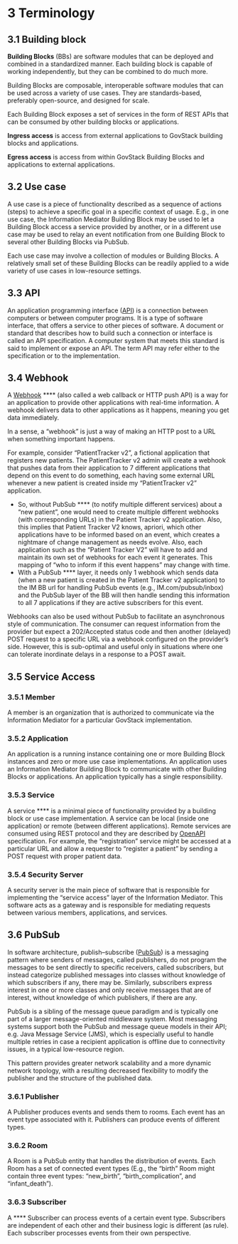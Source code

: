 # 3 Terminology

## 3.1 **Building block**

**Building Blocks** (BBs) are software modules that can be deployed and combined in a standardized manner. Each building block is capable of working independently, but they can be combined to do much more.

Building Blocks are composable, interoperable software modules that can be used across a variety of use cases. They are standards-based, preferably open-source, and designed for scale.

Each Building Block exposes a set of services in the form of REST APIs that can be consumed by other building blocks or applications.

**Ingress access** is access from external applications to GovStack building blocks and applications.

**Egress access** is access from within GovStack Building Blocks and applications to external applications.

## **3.2 Use case**

A use case is a piece of functionality described as a sequence of actions (steps) to achieve a specific goal in a specific context of usage. E.g., in one use case, the Information Mediator Building Block may be used to let a Building Block access a service provided by another, or in a different use case may be used to relay an event notification from one Building Block to several other Building Blocks via PubSub.

Each use case may involve a collection of modules or Building Blocks. A relatively small set of these Building Blocks can be readily applied to a wide variety of use cases in low-resource settings.

## **3.3** **API**

An application programming interface ([API](https://en.wikipedia.org/wiki/API)) is a connection between computers or between computer programs. It is a type of software interface, that offers a service to other pieces of software. A document or standard that describes how to build such a connection or interface is called an API specification. A computer system that meets this standard is said to implement or expose an API. The term API may refer either to the specification or to the implementation.

## **3.4** **Webhook**

A [Webhook](https://sendgrid.com/blog/whats-webhook) \*\*\*\* (also called a web callback or HTTP push API) is a way for an application to provide other applications with real-time information. A webhook delivers data to other applications as it happens, meaning you get data immediately.

In a sense, a “webhook” is just a way of making an HTTP post to a URL when something important happens.

For example, consider “PatientTracker v2”, a fictional application that registers new patients. The PatientTracker v2 admin will create a webhook that pushes data from their application to 7 different applications that depend on this event to do something, each having some external URL whenever a new patient is created inside my “PatientTracker v2” application.

* So, without PubSub **** (to notify multiple different services) about a “new patient”, one would need to create multiple different webhooks (with corresponding URLs) in the Patient Tracker v2 application. Also, this implies that Patient Tracker V2 knows, apriori, which other applications have to be informed based on an event, which creates a nightmare of change management as needs evolve. Also, each application such as the “Patient Tracker V2” will have to add and maintain its own set of webhooks for each event it generates. This mapping of “who to inform if this event happens” may change with time.
* With a PubSub **** layer, it needs only 1 webhook which sends data (when a new patient is created in the Patient Tracker v2 application) to the IM BB url for handling PubSub events (e.g., IM.com/pubsub/inbox) and the PubSub layer of the BB will then handle sending this information to all 7 applications if they are active subscribers for this event.

Webhooks can also be used without PubSub to facilitate an asynchronous style of communication. The consumer can request information from the provider but expect a 202/Accepted status code and then another (delayed) POST request to a specific URL via a webhook configured on the provider’s side. However, this is sub-optimal and useful only in situations where one can tolerate inordinate delays in a response to a POST await.

## 3.5 Service Access

### **3.5.1 Member**

A member is an organization that is authorized to communicate via the Information Mediator for a particular GovStack implementation.

### 3.5.2 Application

An application is a running instance containing one or more Building Block instances and zero or more use case implementations. An application uses an Information Mediator Building Block to communicate with other Building Blocks or applications. An application typically has a single responsibility.

### **3.5.3 Service**

A service **** is a minimal piece of functionality provided by a building block or use case implementation. A service can be local (inside one application) or remote (between different applications). Remote services are consumed using REST protocol and they are described by [OpenAPI](https://github.com/GovStackWorkingGroup/BuildingBlockAPI/tree/main/IM) specification. For example, the “registration” service might be accessed at a particular URL and allow a requester to “register a patient” by sending a POST request with proper patient data.

### 3.5.4 Security Server

A security server is the main piece of software that is responsible for implementing the “service access” layer of the Information Mediator. This software acts as a gateway and is responsible for mediating requests between various members, applications, and services.

## 3.6 PubSub

In software architecture, publish–subscribe ([PubSub](https://en.wikipedia.org/wiki/Publish%E2%80%93subscribe\_pattern)) is a messaging pattern where senders of messages, called publishers, do not program the messages to be sent directly to specific receivers, called subscribers, but instead categorize published messages into classes without knowledge of which subscribers if any, there may be. Similarly, subscribers express interest in one or more classes and only receive messages that are of interest, without knowledge of which publishers, if there are any.

PubSub is a sibling of the message queue paradigm and is typically one part of a larger message-oriented middleware system. Most messaging systems support both the PubSub and message queue models in their API; e.g. Java Message Service (JMS), which is especially useful to handle multiple retries in case a recipient application is offline due to connectivity issues, in a typical low-resource region.

This pattern provides greater network scalability and a more dynamic network topology, with a resulting decreased flexibility to modify the publisher and the structure of the published data.

### **3.6.1 Publisher**

A Publisher produces events and sends them to rooms. Each event has an event type associated with it. Publishers can produce events of different types.

### **3.6.2 Room**

A Room is a PubSub entity that handles the distribution of events. Each Room has a set of connected event types (E.g., the “birth” Room might contain three event types: “new\_birth”, “birth\_complication”, and “infant\_death”).

### **3.6.3 Subscriber**

A **** Subscriber can process events of a certain event type. Subscribers are independent of each other and their business logic is different (as rule). Each subscriber processes events from their own perspective.
